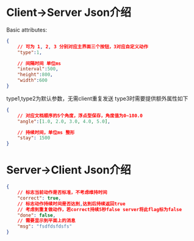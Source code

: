 # Client->Server Json介绍

Basic attributes:
``` json
{
    // 可为 1, 2, 3 分别对应主界面三个按钮，3对应自定义动作
    "type":1,

    // 间隔时间 单位ms
    "interval":500,
    "height":800,
    "width":600
}
```

type1,type2为默认参数，无需client重复发送
type3时需要提供额外属性如下
``` json
{
    // 对应文档顺序的5个角度，浮点型保存，角度值为0~180.0
    "angle":[1.0, 2.0, 3.0, 4.0, 5.0],

    // 持续时间，单位ms 整形
    "stay": 1500
}
```


# Server->Client Json介绍
``` json
{
    // 标志当前动作是否标准，不考虑维持时间
    "correct": true,
    // 标志动作持续时间是否达到,达到后持续返回true
    // 考虑到重复做动作，若correct持续5秒false server将此flag标为false
    "done": false,
    // 需要显示到平面上的消息
    "msg": "fsdfdsfdsfs"
}
```